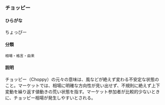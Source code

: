 <div style="display:none;">

## [あ行](securities-terms?id=あ行)
## [か行](securities-terms?id=か行)
## [さ行](securities-terms?id=さ行)
## [た行](securities-terms?id=た行)

</div>

### チョッピー

#### ひらがな

ちょっぴー

#### 分類

`相場・格言・由来`

#### 説明

チョッピー（Choppy）の元々の意味は、風などが絶えず変わる不安定な状態のこと。マーケットでは、相場に明確な方向性が見い出せず、不規則に絶えず上下変動を繰り返す値動きの荒い状態を指す。マーケット参加者が比較的少ないときに、チョッピー相場が発生しやすいとされる。

<div style="display:none;">

## [な行](securities-terms?id=な行)
## [は行](securities-terms?id=は行)
## [ま行](securities-terms?id=ま行)
## [や行](securities-terms?id=や行)
## [ら行](securities-terms?id=ら行)
## [わ行](securities-terms?id=わ行)
## [英数字・記号](securities-terms?id=英数字・記号)

</div>


